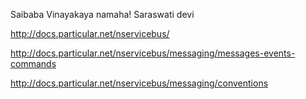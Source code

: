Saibaba Vinayakaya namaha! Saraswati devi

http://docs.particular.net/nservicebus/

http://docs.particular.net/nservicebus/messaging/messages-events-commands

http://docs.particular.net/nservicebus/messaging/conventions


